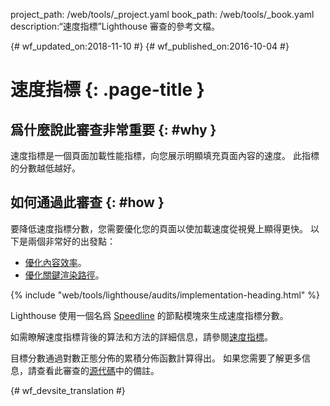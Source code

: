 project_path: /web/tools/_project.yaml
book_path: /web/tools/_book.yaml
description:“速度指標”Lighthouse 審查的參考文檔。

{# wf_updated_on:2018-11-10 #}
{# wf_published_on:2016-10-04 #}

# 速度指標 {: .page-title }

## 爲什麼說此審查非常重要 {: #why }

速度指標是一個頁面加載性能指標，向您展示明顯填充頁面內容的速度。
此指標的分數越低越好。

## 如何通過此審查 {: #how }

要降低速度指標分數，您需要優化您的頁面以使加載速度從視覺上顯得更快。
以下是兩個非常好的出發點：

* [優化內容效率](/web/fundamentals/performance/optimizing-content-efficiency/)。
* [優化關鍵渲染路徑](/web/fundamentals/performance/critical-rendering-path/)。

{% include "web/tools/lighthouse/audits/implementation-heading.html" %}

Lighthouse 使用一個名爲 [Speedline](https://github.com/pmdartus/speedline) 的節點模塊來生成速度指標分數。



如需瞭解速度指標背後的算法和方法的詳細信息，請參閱[速度指標](https://sites.google.com/a/webpagetest.org/docs/using-webpagetest/metrics/speed-index)。


目標分數通過對數正態分佈的累積分佈函數計算得出。
如果您需要了解更多信息，請查看此審查的[源代碼](https://github.com/GoogleChrome/lighthouse/blob/master/lighthouse-core/audits/metrics/speed-index.js)中的備註。




{# wf_devsite_translation #}
